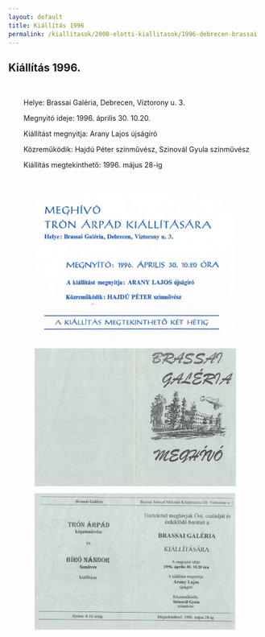 ```yaml
---
layout: default
title: Kiállítás 1996
permalink: /kiallitasok/2000-elotti-kiallitasok/1996-debrecen-brassai
---
```


<script>
	window.addEvent("domready", function () {
		new boxplus($$("a.phocagallerycboxplus"),{"theme":"darkrounded","autocenter":1,"autofit":1,"slideshow":4000,"loop":0,"captions":"bottom","thumbs":"inside","width":680,"height":531,"duration":250,"transition":"quad","contextmenu":1, phocamethod:1});
		new boxplus($$("a.phocagallerycboxplusi"),{"theme":"darkrounded","autocenter":1,"autofit":1,"slideshow":4000,"loop":0,"captions":"bottom","thumbs":"hide","width":680,"height":531,"duration":250,"transition":"quad","contextmenu":1, phocamethod:1});
		new boxplus($$("a.phocagallerycboxpluso"),{"theme":"darkrounded","autocenter":1,"autofit": false,"slideshow": false,"loop":false,"captions":"none","thumbs":"hide","width":680,"height":531,"duration":0,"transition":"linear","contextmenu":false, phocamethod:2});
	});
</script>


<div class="item-page">
    <article class="art-post">
	<div class="art-postcontent clearfix">
	    <div class="art-article">
		<h1>Kiállítás 1996.</h1>
		<p>&nbsp;</p>
		<p style="padding-left: 30px;">Helye: Brassai Galéria, Debrecen, Víztorony u. 3.</p>
		<p style="padding-left: 30px;">Megnyitó ideje: 1996. április 30. 10.20.&nbsp;</p>
		<p style="padding-left: 30px;">Kiállítást megnyitja: Arany Lajos újságíró</p>
		<p style="padding-left: 30px;">Közreműködik: Hajdú Péter színművész, Szinovál Gyula színművész</p>
		<p style="padding-left: 30px;">Kiállítás megtekinthető: 1996. május 28-ig</p>
		<p>&nbsp;</p>
		<p><img style="display: block; margin-left: auto; margin-right: auto;" src="images/kiallitasok/96_1.jpg" alt="" width="400"></p>
		<p><img style="display: block; margin-left: auto; margin-right: auto;" src="images/kiallitasok/96_2.jpg" alt="" width="400"></p>
		<p><img style="display: block; margin-left: auto; margin-right: auto;" src="images/kiallitasok/96_3.jpg" alt="" width="400"></p>
	     </div>
	</div>
    </article>
</div>
